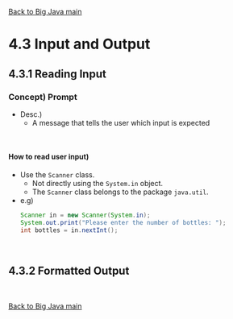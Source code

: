 [Back to Big Java main](../../main.md)

# 4.3 Input and Output
## 4.3.1 Reading Input
### Concept) Prompt
- Desc.)
  - A message that tells the user which input is expected

<br>

#### How to read user input)
- Use the ```Scanner``` class.
  - Not directly using the ```System.in``` object.
  - The ```Scanner``` class belongs to the package ```java.util```.
- e.g)
  ```java
  Scanner in = new Scanner(System.in);
  System.out.print("Please enter the number of bottles: ");
  int bottles = in.nextInt();
  ```

<br>

## 4.3.2 Formatted Output

<br>

[Back to Big Java main](../../main.md)